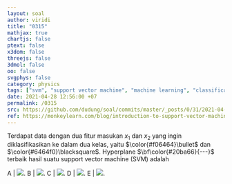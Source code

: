 ```yaml
---
layout: soal
author: viridi
title: "0315"
mathjax: true
chartjs: false
ptext: false
x3dom: false
threejs: false
3dmol: false
oo: false
svgphys: false
category: physics
tags: ["svm", "support vector machine", "machine learning", "classification", "fi3201", "2020-2"]
date: 2021-04-28 12:56:00 +07
permalink: /0315
src: https://github.com/dudung/soal/commits/master/_posts/0/31/2021-04-28-ml-svm-5.md
ref: https://monkeylearn.com/blog/introduction-to-support-vector-machines-svm/
---
```

Terdapat data dengan dua fitur masukan $x_1$ dan $x_2$ yang ingin diklasifikasikan ke dalam dua kelas, yaitu $\color{#f06464}\bullet$ dan $\color{#6464f0}\blacksquare$. Hyperplane $\bf\color{#20ba66}{---}$ terbaik hasil suatu support vector machine (SVM) adalah

A | ![]({{site.baseurl}}/assets/img/0/31/0315a.png).
B | ![]({{site.baseurl}}/assets/img/0/31/0315b.png).
C | ![]({{site.baseurl}}/assets/img/0/31/0315c.png).
D | ![]({{site.baseurl}}/assets/img/0/31/0315d.png).
E | ![]({{site.baseurl}}/assets/img/0/31/0315e.png).
